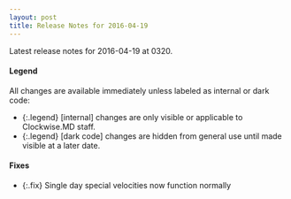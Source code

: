 ```yaml
---
layout: post
title: Release Notes for 2016-04-19
---
```


Latest release notes for 2016-04-19 at 0320.

<div class='legend' markdown='1'>

#### Legend

All changes are available immediately unless labeled as internal or dark code:

- {:.legend} [internal] changes are only visible or applicable to Clockwise.MD staff.
- {:.legend} [dark code] changes are hidden from general use until made visible at a later date.

</div>


<div class='fixes' markdown='1'>

#### Fixes

- {:.fix} Single day special velocities now function normally

</div>
